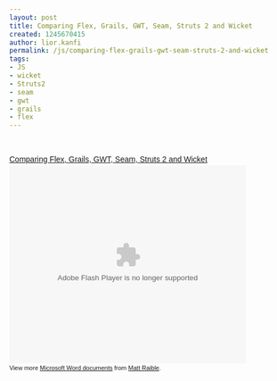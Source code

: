 ```yaml
---
layout: post
title: Comparing Flex, Grails, GWT, Seam, Struts 2 and Wicket
created: 1245670415
author: lior.kanfi
permalink: /js/comparing-flex-grails-gwt-seam-struts-2-and-wicket
tags:
- JS
- wicket
- Struts2
- seam
- gwt
- grails
- flex
---
```

<p>&nbsp;</p>
<!--break-->
<div style="width:425px;text-align:left" id="__ss_727755"><a style="font:14px Helvetica,Arial,Sans-serif;display:block;margin:12px 0 3px 0;text-decoration:underline;" href="http://www.slideshare.net/mraible/comparing-flex-grails-gwt-seam-struts-2-and-wicket-presentation?type=presentation" title="Comparing Flex, Grails, GWT, Seam, Struts 2 and Wicket">Comparing Flex, Grails, GWT, Seam, Struts 2 and Wicket</a><object style="margin:0px" width="425" height="355"><param name="movie" value="http://static.slidesharecdn.com/swf/ssplayer2.swf?doc=comparingjvmwebframeworksapacheconus2007-1225997295837631-9&rel=0&stripped_title=comparing-flex-grails-gwt-seam-struts-2-and-wicket-presentation" /><param name="allowFullScreen" value="true"/><param name="allowScriptAccess" value="always"/><embed src="http://static.slidesharecdn.com/swf/ssplayer2.swf?doc=comparingjvmwebframeworksapacheconus2007-1225997295837631-9&rel=0&stripped_title=comparing-flex-grails-gwt-seam-struts-2-and-wicket-presentation" type="application/x-shockwave-flash" allowscriptaccess="always" allowfullscreen="true" width="425" height="355"></embed></object><div style="font-size:11px;font-family:tahoma,arial;height:26px;padding-top:2px;">View more <a style="text-decoration:underline;" href="http://www.slideshare.net/">Microsoft Word documents</a> from <a style="text-decoration:underline;" href="http://www.slideshare.net/mraible">Matt Raible</a>.</div></div>
